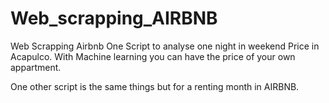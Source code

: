 # Web_scrapping_AIRBNB
Web Scrapping Airbnb
One Script to analyse one night in weekend Price in Acapulco.
With Machine learning you can have the price of your own appartment.

One other script is the same things but for a renting month in AIRBNB.
